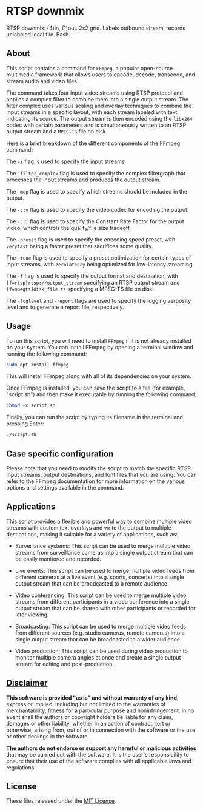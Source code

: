 # RTSP downmix
RTSP downmix: (4)in, (1)out. 2x2 grid. Labels outbound stream, records unlabeled local file. Bash.

## About
This script contains a command for `FFmpeg`, a popular open-source multimedia framework that allows users to encode, decode, transcode, and stream audio and video files.

The command takes four input video streams using RTSP protocol and applies a complex filter to combine them into a single output stream. The filter complex uses various scaling and overlay techniques to combine the input streams in a specific layout, with each stream labeled with text indicating its source. The output stream is then encoded using the `libx264` codec with certain parameters and is simultaneously written to an RTSP output stream and a `MPEG-TS` file on disk.

Here is a brief breakdown of the different components of the FFmpeg command:

The `-i` flag is used to specify the input streams.

The `-filter_complex` flag is used to specify the complex filtergraph that processes the input streams and produces the output stream.

The `-map` flag is used to specify which streams should be included in the output.

The `-c:v` flag is used to specify the video codec for encoding the output.

The `-crf` flag is used to specify the Constant Rate Factor for the output video, which controls the quality/file size tradeoff.

The `-preset` flag is used to specify the encoding speed preset, with `veryfast` being a faster preset that sacrifices some quality.

The `-tune` flag is used to specify a preset optimization for certain types of input streams, with `zerolatency` being optimized for low-latency streaming.

The `-f` flag is used to specify the output format and destination, with `[f=rtsp]rtsp://output_stream` specifying an RTSP output stream and `[f=mpegts]disk_file.ts` specifying a MPEG-TS file on disk.

The `-loglevel` and `-report` flags are used to specify the logging verbosity level and to generate a report file, respectively.

## Usage
To run this script, you will need to install `FFmpeg` if it is not already installed on your system. You can install FFmpeg by opening a terminal window and running the following command:

```bash
sudo apt install ffmpeg
```

This will install FFmpeg along with all of its dependencies on your system.

Once FFmpeg is installed, you can save the script to a file (for example, "script.sh") and then make it executable by running the following command:

```bash
chmod +x script.sh
```
Finally, you can run the script by typing its filename in the terminal and pressing Enter:

```bash
./script.sh
```

## Case specific configuration
Please note that you need to modify the script to match the specific RTSP input streams, output destinations, and font files that you are using. You can refer to the FFmpeg documentation for more information on the various options and settings available in the command.

## Applications
This script provides a flexible and powerful way to combine multiple video streams with custom text overlays and write the output to multiple destinations, making it suitable for a variety of applications, such as:

- Surveillance systems: This script can be used to merge multiple video streams from surveillance cameras into a single output stream that can be easily monitored and recorded.

- Live events: This script can be used to merge multiple video feeds from different cameras at a live event (e.g. sports, concerts) into a single output stream that can be broadcasted to a remote audience.

- Video conferencing: This script can be used to merge multiple video streams from different participants in a video conference into a single output stream that can be shared with other participants or recorded for later viewing.

- Broadcasting: This script can be used to merge multiple video feeds from different sources (e.g. studio cameras, remote cameras) into a single output stream that can be broadcasted to a wider audience.

- Video production: This script can be used during video production to monitor multiple camera angles at once and create a single output stream for editing and post-production.

## [Disclaimer](DISCLAIMER)
**This software is provided "as is" and without warranty of any kind**, express or implied, including but not limited to the warranties of merchantability, fitness for a particular purpose and noninfringement. In no event shall the authors or copyright holders be liable for any claim, damages or other liability, whether in an action of contract, tort or otherwise, arising from, out of or in connection with the software or the use or other dealings in the software.

**The authors do not endorse or support any harmful or malicious activities** that may be carried out with the software. It is the user's responsibility to ensure that their use of the software complies with all applicable laws and regulations.

## License

These files released under the [MIT License](LICENSE).
